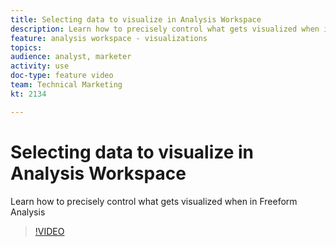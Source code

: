 ```yaml
---
title: Selecting data to visualize in Analysis Workspace
description: Learn how to precisely control what gets visualized when in Freeform Analysis
feature: analysis workspace - visualizations
topics: 
audience: analyst, marketer
activity: use
doc-type: feature video
team: Technical Marketing
kt: 2134

---
```


# Selecting data to visualize in Analysis Workspace

Learn how to precisely control what gets visualized when in Freeform Analysis

>[!VIDEO](https://video.tv.adobe.com/v/23993/?quality=12)
